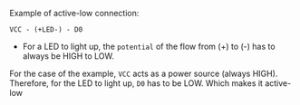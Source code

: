 Example of active-low connection:

```
VCC - (+LED-) - D0
```

- For a LED to light up, the `potential` of the flow from (+) to (-) has to always be HIGH to LOW.

For the case of the example, `VCC` acts as a power source (always HIGH). Therefore, for the LED to light up, `D0` has to be LOW. Which makes it active-low